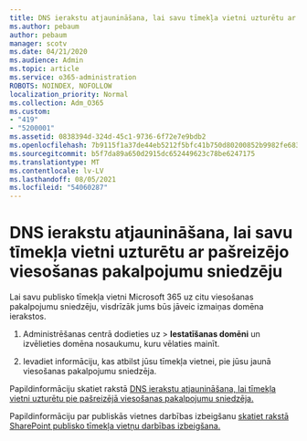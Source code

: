 ```yaml
---
title: DNS ierakstu atjaunināšana, lai savu tīmekļa vietni uzturētu ar pašreizējo viesošanas pakalpojumu sniedzēju
ms.author: pebaum
author: pebaum
manager: scotv
ms.date: 04/21/2020
ms.audience: Admin
ms.topic: article
ms.service: o365-administration
ROBOTS: NOINDEX, NOFOLLOW
localization_priority: Normal
ms.collection: Adm_O365
ms.custom:
- "419"
- "5200001"
ms.assetid: 0838394d-324d-45c1-9736-6f72e7e9bdb2
ms.openlocfilehash: 7b9115f1a37de44eb5212f5bfc41b750d80200852b9982fe683b90af6a22a7df
ms.sourcegitcommit: b5f7da89a650d2915dc652449623c78be6247175
ms.translationtype: MT
ms.contentlocale: lv-LV
ms.lasthandoff: 08/05/2021
ms.locfileid: "54060287"
---
```

# <a name="update-dns-records-to-keep-your-website-with-your-current-hosting-provider"></a>DNS ierakstu atjaunināšana, lai savu tīmekļa vietni uzturētu ar pašreizējo viesošanas pakalpojumu sniedzēju

Lai savu publisko tīmekļa vietni Microsoft 365 uz citu viesošanas pakalpojumu sniedzēju, visdrīzāk jums būs jāveic izmaiņas domēna ierakstos.
  
1. Administrēšanas centrā dodieties  uz \> **Iestatīšanas domēni** un izvēlieties domēna nosaukumu, kuru vēlaties mainīt.

2. Ievadiet informāciju, kas atbilst jūsu tīmekļa vietnei, pie jūsu jaunā viesošanas pakalpojumu sniedzēja.

Papildinformāciju skatiet rakstā [DNS ierakstu atjaunināšana, lai tīmekļa vietni uzturētu pie pašreizējā viesošanas pakalpojumu sniedzēja.](https://docs.microsoft.com/microsoft-365/admin/dns/update-dns-records-to-retain-current-hosting-provider?view=o365-worldwide)
  
Papildinformāciju par publiskās vietnes darbības izbeigšanu [skatiet rakstā SharePoint publisko tīmekļa vietņu darbības izbeigšana.](https://support.office.com/article/sharepoint-online-public-websites-to-be-discontinued-e86bfd2f-5c7d-446f-a430-7cfcc0130916)
